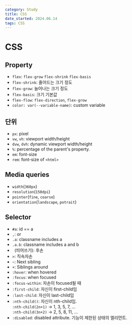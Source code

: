 ```yaml
---
category: Study
title: CSS
date_started: 2024.06.14
tags: CSS
---
```

# CSS

## Property
- `flex`: `flex-grow` `flex-shrink` `flex-basis`
- `flex-shrink`: 줄어드는 크기 정도
- `flex-grow`: 늘어나는 크기 정도
- `flex-basis`: 크기 기본값
- `flex-flow`: `flex-direction`, `flex-grow`
- `color: var(--variable-name)`: custom variable

## 단위
- `px`: pixel
- `vw`, `vh`: viewport width/height
- `dvw`, `dvh`: dynamic viewport width/height
- `%`: percentage of the parent's property.
- `em`: font-size
- `rem`: font-size of `<html>`

## Media queries

- `width`(`360px`)
- `resolution`(`150dpi`)
- `pointer`(`fine`, `coarse`)
- `orientation`(`landscape`, `potrait`)

## Selector

- `#a`: id == a
- `,`: or  
- `.a`: classname includes a
- `.a.b`: classname includes a and b  
- ` `(띄어쓰기): 후손  
- `>`: 직속자손  
- `~`: Next sibling  
- `+`: Siblings around  
- `:hover`: when hovered  
- `:focus`: when focused  
- `:focus-within`: 자손이 focused될 때  
- `:first-child`: 자신이 first-child임
- `:last-child`: 자신이 last-child임
- `:nth-child()`: 자신이 nth-child임.  
    `:nth-child(2n+1)` -> 1, 3, 5, 7, ...  
    `:nth-child(3n+2)` -> 2, 5, 8, 11, ...  
- `:disabled`: disabled attribute. 기능이 제한된 상태의 엘리먼트.  
